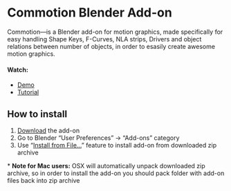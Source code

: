 Commotion Blender Add-on
========================

Commotion—is a Blender add-on for motion graphics, made specifically for easy handling Shape Keys, F-Curves, NLA strips, Drivers and object relations between number of objects, in order to esasily create awesome motion graphics.

#### Watch:
* [Demo]
* [Tutorial]


How to install
------------------------

1. [Download][master.zip] the add-on
2. Go to Blender “User Preferences” → “Add-ons” category
3. Use “[Install from File…]” feature to install add-on from downloaded zip archive

\* **Note for Mac users:** OSX will automatically unpack downloaded zip archive, so in order to install the add-on you should pack folder with add-on files back into zip archive




[Demo]: http://youtu.be/gLj4PvHbm4s
[master.zip]: https://github.com/mrachinskiy/blender-addon-commotion/archive/master.zip
[Tutorial]: http://youtu.be/qbJMTOUdxRY
[Install from File…]: https://blender.org/manual/advanced/scripting/python/add_ons.html#installation-of-a-3rd-party-add-on
